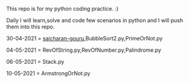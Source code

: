 This repo is for my python coding practice. :)

Daily I will learn,solve and code few scenarios in python and I will push them into this repo.

30-04-2021 = [saicharan-gouru](python/BubbuleSort1.py),BubbleSort2.py,PrimeOrNot.py

04-05-2021 = RevOfString.py,RevOfNumber.py,Palindrome.py

06-05-2021 = Stack.py

10-05-2021 = ArmstrongOrNot.py
